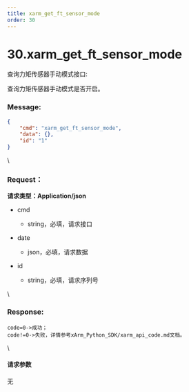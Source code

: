 ```yaml
---
title: xarm_get_ft_sensor_mode
order: 30
---
```

# 30.xarm\_get\_ft\_sensor\_mode



 



查询力矩传感器手动模式接口:

查询力矩传感器手动模式是否开启。



### Message:  



```json
{
    "cmd": "xarm_get_ft_sensor_mode",
    "data": {},
    "id": "1"
}
```



\





### Request：    



**请求类型：Application/json**



* cmd

  * string，必填，请求接口

* date

  * json，必填，请求数据

* id

  * string，必填，请求序列号



\





### Response:     



```
code=0->成功；
code!=0->失败，详情参考xArm_Python_SDK/xarm_api_code.md文档。
```



\





#### 请求参数



无
